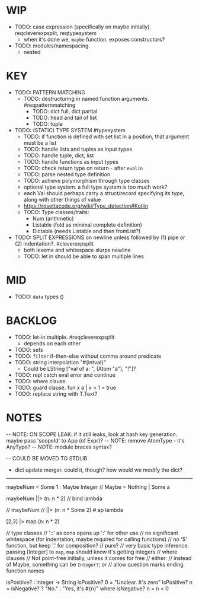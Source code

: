 # WIP

  - TODO: case expression (specifically on maybe initially). reqcleverexpsplit, reqtypesystem
    * when it's done we, `maybe` function. exposes constructors?
  - TODO: modules/namespacing.
    * nested

# KEY

  - TODO: PATTERN MATCHING
    - TODO: destructuring in named function arguments. #reqpatternmatching
      - TODO: dict full, dict partial
      - TODO: head and tail of list
      - TODO: tuple
  - TODO: (STATIC) TYPE SYSTEM #typesystem
    - TODO: if function is defined with set list in a position, that argument must be a list
    - TODO: handle lists and tuples as input types
    - TODO: handle tuple, dict, list
    - TODO: handle functions as input types
    - TODO: check return type on return - after `evalIn`
    - TODO: parse nested type definition
    - TODO: achieve polymorphism through type classes
    * optional type system. a full type system is too much work?
    * each Val should perhaps carry a struct/record specifying its type, along with other things of value
    * https://rosettacode.org/wiki/Type_detection#Kotlin
    - TODO: Type classes/traits:
      * Num (arithmetic)
      * Listable (fold as minimal complete definition)
      * Dictable (needs Listable and then fromList?)
  - TODO: SPLIT EXPRESSIONS on newline unless followed by (1) pipe or (2) indentation?. #cleverexpsplit
    * both lexeme and whitespace slurps newline
    - TODO: let in should be able to span multiple lines

# MID

  - TODO: `data` types ()

# BACKLOG

  - TODO: let-in multiple. #reqcleverexpsplit
    * depends on each other
  - TODO: sets
  - TODO: `filter` if-then-else without comma around predicate
  - TODO: string interpolation "#{intval}"
    * Could be LString ["val of a: ", (Atom "a"), "!"]?
  - TODO: repl catch eval error and continue
  - TODO: where clause.
  - TODO: guard clause.
    fun x a
    | x > 1 = true
  - TODO: replace string with T.Text?

# NOTES

-- NOTE: ON SCOPE LEAK: if it still leaks, look at hash key generation. maybe pass 'scopeId' to App (of Expr)?
-- NOTE: remove AtomType - it's AnyType?
-- NOTE: module braces syntax?

-- COULD BE MOVED TO STDLIB
* dict update merger. could it, though? how would we modify the dict?

----

maybeNum = Some 1 :  Maybe Integer // Maybe = Nothing | Some a

maybeNum
||> (n: n * 2) // bind lambda

// maybeNum
// ||> (n: n * Some 2) # ap lambda

[2,3]
|> map (n: n * 2)

// type classes
// '::' as cons opens up ':' for other use
// no significant whitespace (for indentation, maybe required for calling functions)
// no '$' function, but keep '.' for composition?
// pure?
// very basic type inference. passing [Integer] to `map`, `map` should know it's getting integers
// where clauses
// Not point-free initially, unless it comes for free
// either:
  // instead of Maybe, something can be `Integer?`; or
  // allow question marks ending function names

isPositive? : Integer -> String
isPositive? 0 = "Unclear. It's zero"
isPositive? n = isNegative? ? "No." : "Yes, it's #{n}"
where isNegative? n = n < 0
